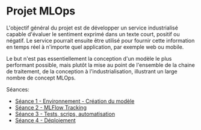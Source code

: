 # Projet MLOps

L'objectif général du projet est de développer un service industrialisé capable d'évaluer le sentiment exprimé dans un texte court, positif ou négatif. Le service pourrait ensuite être utilisé pour fournir cette information en temps réel à n'importe quel application, par exemple web ou mobile.

Le but n'est pas essentiellement la conception d'un modèle le plus performant possible, mais plutôt la mise au point de l'ensemble de la chaine de traitement, de la conception à l'industrialisation, illustrant un large nombre de concept MLOps.

Séances:

* [Séance 1 - Environnement - Création du modèle](./mlops1.md)
* [Séance 2 - MLFlow Tracking](./mlops2.md)
* [Séance 3 - Tests, scrips, automatisation](./mlops3.md)
* [Séance 4 - Déploiement](./mlops4.md)


